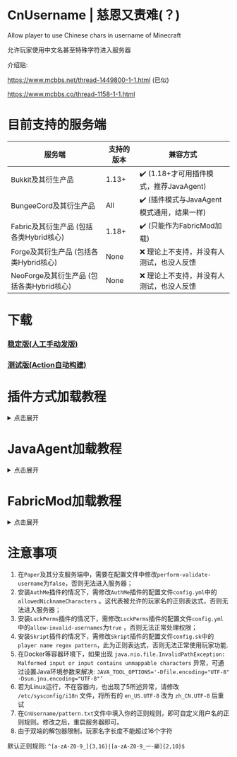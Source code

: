 # CnUsername | 慈恩又责难(？)

Allow player to use Chinese chars in username of Minecraft

允许玩家使用中文名甚至特殊字符进入服务器

介绍贴: <p>
https://www.mcbbs.net/thread-1449800-1-1.html (已似) <p>
https://www.mcbbs.co/thread-1158-1-1.html

# 目前支持的服务端
| 服务端                           | 支持的版本 | 兼容方式                                          |
|-------------------------------|-------|-----------------------------------------------|
| Bukkit及其衍生产品                  | 1.13+ | :heavy_check_mark: (1.18+才可用插件模式，推荐JavaAgent) |
| BungeeCord及其衍生产品              | All   | :heavy_check_mark: (插件模式与JavaAgent模式通用，结果一样)  |
| Fabric及其衍生产品 (包括各类Hybrid核心)   | 1.18+ | :heavy_check_mark: (只能作为FabricMod加载)          |
| Forge及其衍生产品 (包括各类Hybrid核心)    | None  | :x: 理论上不支持，并没有人测试，也没人反馈                       |
| NeoForge及其衍生产品 (包括各类Hybrid核心) | None  | :x: 理论上不支持，并没有人测试，也没人反馈                       |

# 下载

### [稳定版(人工手动发版)](https://github.com/XPPlugins/CnUsername/releases)

### [测试版(Action自动构建)](https://github.com/XPPlugins/CnUsername/actions)

# 插件方式加载教程
<details>

<summary>点击展开</summary>

### 推荐有条件的服主使用[JavaAgent方式](https://github.com/XPPlugins/CnUsername#JavaAgent加载教程)加载，以解锁所有功能

1. 点[我](https://github.com/0XPYEX0/CnUsername#下载)下载<br>
2. 放入`plugins`文件夹 [仅Bukkit|BungeeCord，及其所有分支(如Spigot|Paper|WaterFall等)]<br>
3. 插件方式加载有诸多限制，如:
   <br>    ①原版实体选择器不支持特殊名字玩家. 例如无法使用`/tp`命令，请使用`/tp "<username>"`  其中`<username>`替换为玩家名字
   <br>    ②在1.20.5+，`Paper`及其分支服务端，玩家名字长度不能长于16，否则无法进入服务器. JavaAgent加载方式不受此限制<br>
4. 如需自定义正则，~~请修改 `plugins/CnUsername/pattern.txt`~~ 见[注意事项](https://github.com/XPPlugins/CnUsername#注意事项)

</details>

# JavaAgent加载教程
<details>

<summary> 点击展开 </summary>

1. 在[Releases](https://github.com/0XPYEX0/CnUsername/releases)中下载
2. 放入`服务端根目录`
3. 修改你的启动命令，在`java`后写入`-javaagent:CnUsername-version-all.jar`. 例如:
   <br>    `java -javaagent:CnUsername-1.0.7-all.jar -jar server.jar`
   <br>    **注意，此处仅为举例说明，请根据实际情况编写**
4. JavaAgent加载模式可以解锁所有功能，包括但不限于:
   <br>    ①玩家名字长度可通过修改正则自定义
   <br>    ②能够正常使用原版实体选择器选择特殊名字玩家
5. 如需自定义正则，~~修改前面启动命令为`-javaagent:CnUsername-<version>-all.jar="<正则表达式>"`，例如:
   `-javaagent:CnUsername-1.0.7-all.jar="^[a-zA-Z0-9_]{3,16}|[a-zA-Z0-9_一-龥]{2,10}$"`~~ 见[注意事项](https://github.com/XPPlugins/CnUsername#注意事项)
</details>

# FabricMod加载教程

<details>
<summary> 点击展开 </summary>

1. 点[我](https://github.com/0XPYEX0/CnUsername#下载)下载<br>
2. 把下载后的`.jar`文件放入`mods`文件夹中
3. 请确保你已经安装过[FabricAPI](https://github.com/FabricMC/fabric/releases)，并且一并放入`mods`文件夹中
4. 启动服务端 | 客户端
5. 若日志成功输出，或正常进入服务器，即生效
6. 如需自定义正则，见[注意事项](https://github.com/XPPlugins/CnUsername#注意事项)

</details>

# 注意事项

1. 在`Paper`及其分支服务端中，需要在配置文件中修改`perform-validate-username`为`false`，否则无法进入服务器；
2. 安装`AuthMe`插件的情况下，需修改`AuthMe`插件的配置文件`config.yml`中的`allowedNicknameCharacters`
   。这代表被允许的玩家名的正则表达式，否则无法进入服务器；
3. 安装`LuckPerms`插件的情况下，需修改`LuckPerms`插件的配置文件`config.yml`中的`allow-invalid-usernames`为`true`
   ，否则无法正常处理权限；
4. 安装`Skript`插件的情况下，需修改`Skript`插件的配置文件`config.sk`中的`player name regex pattern`，此为正则表达式，否则无法正常使用玩家功能.
5. 在Docker等容器环境下，如果出现
   `java.nio.file.InvalidPathException: Malformed input or input contains unmappable characters`
   异常，可通过设置Java环境参数来解决: `JAVA_TOOL_OPTIONS='-Dfile.encoding="UTF-8" -Dsun.jnu.encoding="UTF-8"’`
6. 若为Linux运行，不在容器内，也出现了5所述异常，请修改 `/etc/sysconfig/i18n` 文件，将所有的 `en_US.UTF-8` 改为
   `zh_CN.UTF-8` 后重试
7. 在`CnUsername/pattern.txt`文件中填入你的正则规则，即可自定义用户名的正则规则。修改之后，重启服务器即可。
8. 由于双端的解包器限制，玩家名字长度不能超过16个字符

默认正则规则: `^[a-zA-Z0-9_]{3,16}|[a-zA-Z0-9_一-龥]{2,10}$`
